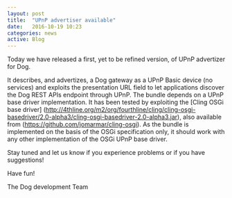 ```yaml
---
layout: post
title:  "UPnP advertiser available"
date:   2016-10-19 10:23
categories: news
active: Blog
---
```

Today we have released a first, yet to be refined version, of UPnP advertizer for Dog. 

It describes, and advertizes, a Dog gateway as a UPnP Basic device (no services) and exploits the presentation URL field to let applications discover the Dog REST APIs endpoint through UPnP.
The bundle depends on a UPnP base driver implementation. It has been tested by exploiting the [Cling OSGi base driver] (http://4thline.org/m2/org/fourthline/cling/cling-osgi-basedriver/2.0-alpha3/cling-osgi-basedriver-2.0-alpha3.jar), also available from (https://github.com/jomarmar/cling-osgi). As the bundle is implemented on the basis of the OSGi specification only, it should work with any other implementation of the OSGi UPnP base driver.


Stay tuned and let us know if you experience problems or if you have suggestions!

Have fun!

The Dog development Team